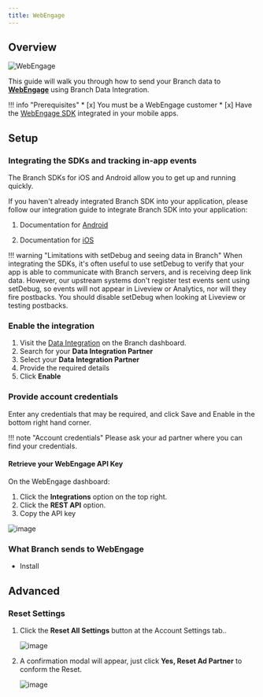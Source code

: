 ```yaml
---
title: WebEngage
---
```

## Overview

![WebEngage](https://cdn.branch.io/branch-assets/ad-partner-manager//webengage-1550629207966.png)

This guide will walk you through how to send your Branch data to **[WebEngage](https://webengage.com/)** using Branch Data Integration.

!!! info "Prerequisites"
	* [x] You must be a WebEngage customer
	* [x] Have the [WebEngage SDK](https://docs.webengage.com/docs/overview) integrated in your mobile apps.



## Setup

### Integrating the SDKs and tracking in-app events

The Branch SDKs for iOS and Android allow you to get up and running quickly.

If you haven't already integrated Branch SDK into your application, please follow our integration guide to integrate Branch SDK into your application:

1. Documentation for [Android](/apps/android/)

1. Documentation for [iOS](/apps/ios/)

!!! warning "Limitations with setDebug and seeing data in Branch"
	When integrating the SDKs, it's often useful to use setDebug to verify that your app is able to communicate with Branch servers, and is receiving deep link data. However, our upstream systems don't register test events sent using setDebug, so events will not appear in Liveview or Analytics, nor will they fire postbacks. You should disable setDebug when looking at Liveview or testing postbacks.

### Enable the integration

1. Visit the [Data Integration](https://branch.dashboard.branch.io/data-import-export/data-feeds/integrations) on the Branch dashboard.
2. Search for your <notranslate>**Data Integration Partner**</notranslate>
3. Select your <notranslate>**Data Integration Partner**</notranslate>
4. Provide the required details
5. Click <notranslate>**Enable**</notranslate>


### Provide account credentials

Enter any credentials that may be required, and click Save and Enable in the bottom right hand corner.

!!! note "Account credentials"
	Please ask your ad partner where you can find your credentials.

#### Retrieve your WebEngage API Key

On the WebEngage dashboard:

1. Click the <notranslate>**Integrations**</notranslate> option on the top right.
1. Click the <notranslate>**REST API**</notranslate> option.
1. Copy the API key

![image](/images/pages/integrations/webengage/webengage-api-key.png)

### What Branch sends to WebEngage

* Install

## Advanced

### Reset Settings

1. Click the <notranslate>**Reset All Settings**</notranslate> button at the Account Settings tab..

	![image](/images/ingredients/deep-linked-ads/reset-ad-settings/reset-ad-settings.png)

1. A confirmation modal will appear, just click <notranslate>**Yes, Reset Ad Partner**</notranslate> to conform the Reset.

	![image](/images/ingredients/deep-linked-ads/reset-ad-settings/reset-ad-settings_confirmation.png)

